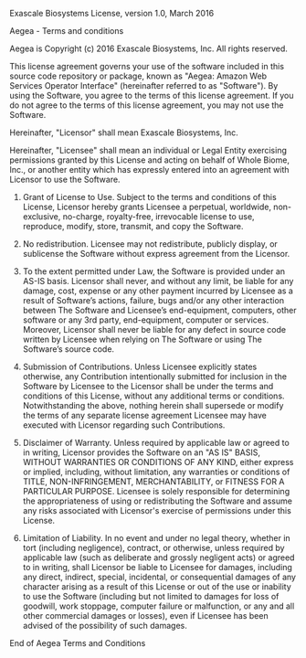 Exascale Biosystems License, version 1.0, March 2016

Aegea - Terms and conditions

Aegea is Copyright (c) 2016 Exascale Biosystems, Inc. All rights reserved.

This license agreement governs your use of the software included in this source
code repository or package, known as "Aegea: Amazon Web Services Operator
Interface" (hereinafter referred to as "Software"). By using the Software, you
agree to the terms of this license agreement. If you do not agree to the terms
of this license agreement, you may not use the Software.

Hereinafter, "Licensor" shall mean Exascale Biosystems, Inc.

Hereinafter, "Licensee" shall mean an individual or Legal Entity exercising
permissions granted by this License and acting on behalf of Whole Biome, Inc.,
or another entity which has expressly entered into an agreement with Licensor to
use the Software.

1. Grant of License to Use. Subject to the terms and conditions of this License,
   Licensor hereby grants Licensee a perpetual, worldwide, non-exclusive,
   no-charge, royalty-free, irrevocable license to use, reproduce, modify,
   store, transmit, and copy the Software.

2. No redistribution. Licensee may not redistribute, publicly display, or
   sublicense the Software without express agreement from the Licensor.

3. To the extent permitted under Law, the Software is provided under an AS-IS
   basis. Licensor shall never, and without any limit, be liable for any damage,
   cost, expense or any other payment incurred by Licensee as a result of
   Software’s actions, failure, bugs and/or any other interaction between The
   Software and Licensee’s end-equipment, computers, other software or any 3rd
   party, end-equipment, computer or services.  Moreover, Licensor shall never
   be liable for any defect in source code written by Licensee when relying on
   The Software or using The Software’s source code.

4. Submission of Contributions. Unless Licensee explicitly states otherwise, any
   Contribution intentionally submitted for inclusion in the Software by
   Licensee to the Licensor shall be under the terms and conditions of this
   License, without any additional terms or conditions.  Notwithstanding the
   above, nothing herein shall supersede or modify the terms of any separate
   license agreement Licensee may have executed with Licensor regarding such
   Contributions.

5. Disclaimer of Warranty. Unless required by applicable law or agreed to in
   writing, Licensor provides the Software on an "AS IS" BASIS, WITHOUT
   WARRANTIES OR CONDITIONS OF ANY KIND, either express or implied, including,
   without limitation, any warranties or conditions of TITLE, NON-INFRINGEMENT,
   MERCHANTABILITY, or FITNESS FOR A PARTICULAR PURPOSE. Licensee is solely
   responsible for determining the appropriateness of using or redistributing
   the Software and assume any risks associated with Licensor's exercise of
   permissions under this License.

6. Limitation of Liability. In no event and under no legal theory, whether in
   tort (including negligence), contract, or otherwise, unless required by
   applicable law (such as deliberate and grossly negligent acts) or agreed to
   in writing, shall Licensor be liable to Licensee for damages, including any
   direct, indirect, special, incidental, or consequential damages of any
   character arising as a result of this License or out of the use or inability
   to use the Software (including but not limited to damages for loss of
   goodwill, work stoppage, computer failure or malfunction, or any and all
   other commercial damages or losses), even if Licensee has been advised of the
   possibility of such damages.

End of Aegea Terms and Conditions
